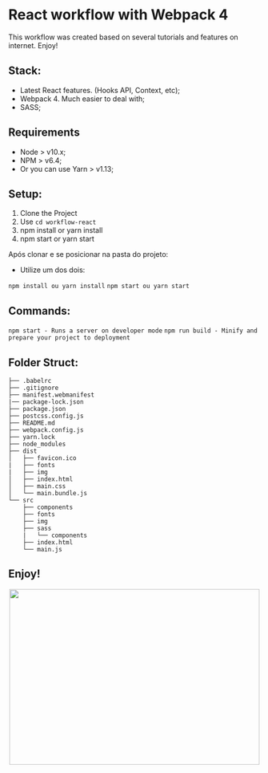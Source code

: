 # React workflow with Webpack 4

This workflow was created based on several tutorials and features on internet. Enjoy!

## Stack:

- Latest React features. (Hooks API, Context, etc);
- Webpack 4. Much easier to deal with;
- SASS;

## Requirements

- Node > v10.x;
- NPM > v6.4;
- Or you can use Yarn > v1.13;

## Setup:

1. Clone the Project
2. Use ``cd workflow-react``
3. npm install or yarn install
4. npm start or yarn start

Após clonar e se posicionar na pasta do projeto:

* Utilize um dos dois:

``npm install ou yarn install``
``npm start ou yarn start``

## Commands:

``npm start - Runs a server on developer mode``
`npm run build - Minify and prepare your project to deployment`


## Folder Struct:

```
├── .babelrc
├── .gitignore
├── manifest.webmanifest
|── package-lock.json
├── package.json
├── postcss.config.js
├── README.md
├── webpack.config.js
├── yarn.lock
├── node_modules
├── dist
│   ├── favicon.ico
|   ├── fonts
|   ├── img
│   ├── index.html
│   ├── main.css
│   └── main.bundle.js
└── src
    ├── components
    ├── fonts
    ├── img
    ├── sass
    |   └── components
    ├── index.html
    └── main.js
```

## Enjoy!

<div style="text-align: center">
    <img src="https://media.giphy.com/media/pa37AAGzKXoek/giphy.gif" width="500" height="350">
</div>